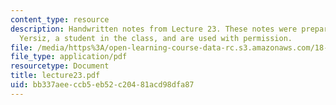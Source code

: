 ```yaml
---
content_type: resource
description: Handwritten notes from Lecture 23. These notes were prepared by Melike
  Yersiz, a student in the class, and are used with permission.
file: /media/https%3A/open-learning-course-data-rc.s3.amazonaws.com/18-075-advanced-calculus-for-engineers-fall-2004/bb337aeeccb5eb52c20481acd98dfa87_lecture23.pdf
file_type: application/pdf
resourcetype: Document
title: lecture23.pdf
uid: bb337aee-ccb5-eb52-c204-81acd98dfa87
---
```


